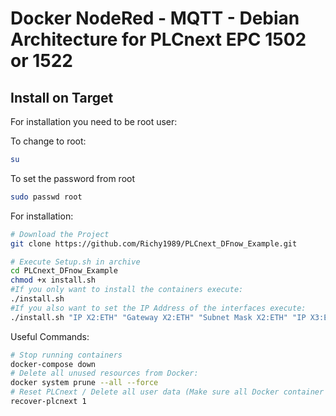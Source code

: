 # Docker NodeRed - MQTT - Debian Architecture for PLCnext EPC 1502 or 1522
## Install on Target

For installation you need to be root user:

To change to root:

```sh
su
```

To set the password from root

```sh
sudo passwd root
```

For installation:

```sh
# Download the Project
git clone https://github.com/Richy1989/PLCnext_DFnow_Example.git

# Execute Setup.sh in archive
cd PLCnext_DFnow_Example
chmod +x install.sh
#If you only want to install the containers execute:
./install.sh
#If you also want to set the IP Address of the interfaces execute: 
./install.sh "IP X2:ETH" "Gateway X2:ETH" "Subnet Mask X2:ETH" "IP X3:ETH" "Gateway X3:ETH" "Subnet Mask X3:ETH"
```


Useful Commands: 

```sh
# Stop running containers
docker-compose down
# Delete all unused resources from Docker: 
docker system prune --all --force
# Reset PLCnext / Delete all user data (Make sure all Docker container and images are removed first)
recover-plcnext 1
```